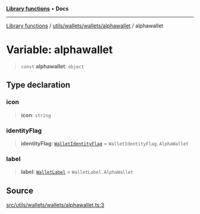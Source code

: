 [**Library functions**](../../../../../README.md) • **Docs**

***

[Library functions](../../../../../modules.md) / [utils/wallets/wallets/alphawallet](../README.md) / alphawallet

# Variable: alphawallet

> `const` **alphawallet**: `object`

## Type declaration

### icon

> **icon**: `string`

### identityFlag

> **identityFlag**: [`WalletIdentityFlag`](../../../types/enumerations/WalletIdentityFlag.md) = `WalletIdentityFlag.AlphaWallet`

### label

> **label**: [`WalletLabel`](../../../types/enumerations/WalletLabel.md) = `WalletLabel.AlphaWallet`

## Source

[src/utils/wallets/wallets/alphawallet.ts:3](https://github.com/bgd-labs/fe-shared/blob/bcb81f075c57b42adfeb5f3e6c387d13f532f431/src/utils/wallets/wallets/alphawallet.ts#L3)
